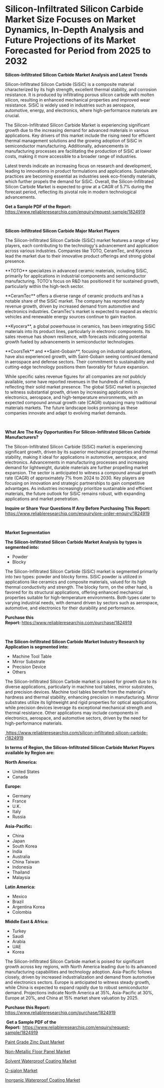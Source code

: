 <p><h1>Silicon-Infiltrated Silicon Carbide Market Size Focuses on Market Dynamics, In-Depth Analysis and Future Projections of its Market Forecasted for Period from 2025 to 2032</h1></p><p><strong>Silicon-Infiltrated Silicon Carbide Market Analysis and Latest Trends</strong></p>
<p><p>Silicon-Infiltrated Silicon Carbide (SiSiC) is a composite material characterized by its high strength, excellent thermal stability, and corrosion resistance. It is produced by infiltrating porous silicon carbide with molten silicon, resulting in enhanced mechanical properties and improved wear resistance. SiSiC is widely used in industries such as aerospace, automotive, energy, and electronics, where high-performance materials are crucial.</p><p>The Silicon-Infiltrated Silicon Carbide Market is experiencing significant growth due to the increasing demand for advanced materials in various applications. Key drivers of this market include the rising need for efficient thermal management solutions and the growing adoption of SiSiC in semiconductor manufacturing. Additionally, advancements in manufacturing processes are facilitating the production of SiSiC at lower costs, making it more accessible to a broader range of industries.</p><p>Latest trends indicate an increasing focus on research and development, leading to innovations in product formulations and applications. Sustainable practices are becoming essential as industries seek eco-friendly materials, which further propels the demand for SiSiC. Overall, the Silicon-Infiltrated Silicon Carbide Market is expected to grow at a CAGR of 5.7% during the forecast period, reflecting its pivotal role in modern technological advancements.</p></p>
<p><strong>Get a Sample PDF of the Report:&nbsp;</strong> <a href="https://www.reliableresearchiq.com/enquiry/request-sample/1824919?utm_campaign=1870&utm_medium=2&utm_source=Github&utm_content=ia&utm_term=03042025&utm_id=silicon-infiltrated-silicon-carbide">https://www.reliableresearchiq.com/enquiry/request-sample/1824919</a></p>
<p>&nbsp;</p>
<p><strong>Silicon-Infiltrated Silicon Carbide Major Market Players</strong></p>
<p><p>The Silicon-Infiltrated Silicon Carbide (SiSiC) market features a range of key players, each contributing to the technology's advancement and application across various industries. Companies like TOTO, CeramTec, and Kyocera lead the market due to their innovative product offerings and strong global presence.</p><p>**TOTO** specializes in advanced ceramic materials, including SiSiC, primarily for applications in industrial components and semiconductor manufacturing. TOTO's focus on R&D has positioned it for sustained growth, particularly within the high-tech sector.</p><p>**CeramTec** offers a diverse range of ceramic products and has a notable share of the SiSiC market. The company has reported steady revenue growth, driven by increased demand from automotive and electronics industries. CeramTec's market is expected to expand as electric vehicles and renewable energy sources continue to gain traction.</p><p>**Kyocera**, a global powerhouse in ceramics, has been integrating SiSiC materials into its product lines, particularly in electronic components. Its sales revenue has shown resilience, with forecasts indicating potential growth fueled by advancements in semiconductor technologies.</p><p>**CoorsTek** and **Saint-Gobain**, focusing on industrial applications, have also experienced growth, with Saint-Gobain seeing continued demand in aerospace and defense sectors. Their commitment to sustainability and cutting-edge technology positions them favorably for future expansion.</p><p>While specific sales revenue figures for all companies are not publicly available, some have reported revenues in the hundreds of millions, reflecting their solid market presence. The global SiSiC market is projected to witness substantial growth, driven by increasing applications in electronics, aerospace, and high-temperature environments, with an expected compound annual growth rate (CAGR) outpacing many traditional materials markets. The future landscape looks promising as these companies innovate and adapt to evolving market demands.</p></p>
<p>&nbsp;</p>
<p><strong>What Are The Key Opportunities For Silicon-Infiltrated Silicon Carbide Manufacturers?</strong></p>
<p><p>The Silicon-Infiltrated Silicon Carbide (SiSiC) market is experiencing significant growth, driven by its superior mechanical properties and thermal stability, making it ideal for applications in automotive, aerospace, and electronics. Advancements in manufacturing processes and increasing demand for lightweight, durable materials are further propelling market expansion. The sector is anticipated to witness a compound annual growth rate (CAGR) of approximately 7% from 2024 to 2030. Key players are focusing on innovation and strategic partnerships to gain competitive advantages. As industries increasingly prioritize sustainable and efficient materials, the future outlook for SiSiC remains robust, with expanding applications and market penetration.</p></p>
<p><strong>Inquire or Share Your Questions If Any Before Purchasing This Report:</strong> <a href="https://www.reliableresearchiq.com/enquiry/pre-order-enquiry/1824919?utm_campaign=1870&utm_medium=2&utm_source=Github&utm_content=ia&utm_term=03042025&utm_id=silicon-infiltrated-silicon-carbide">https://www.reliableresearchiq.com/enquiry/pre-order-enquiry/1824919</a></p>
<p>&nbsp;</p>
<p><strong>Market Segmentation</strong></p>
<p><strong>The Silicon-Infiltrated Silicon Carbide Market Analysis by types is segmented into:</strong></p>
<p><ul><li>Powder</li><li>Blocky</li></ul></p>
<p><p>The Silicon-Infiltrated Silicon Carbide (SiSiC) market is segmented primarily into two types: powder and blocky forms. SiSiC powder is utilized in applications like ceramics and composite materials, valued for its high thermal conductivity and strength. The blocky form, on the other hand, is favored for its structural applications, offering enhanced mechanical properties suitable for high-temperature environments. Both types cater to varying industrial needs, with demand driven by sectors such as aerospace, automotive, and electronics for their durability and performance.</p></p>
<p><strong>Purchase this Report:&nbsp;</strong><a href="https://www.reliableresearchiq.com/purchase/1824919?utm_campaign=1870&utm_medium=2&utm_source=Github&utm_content=ia&utm_term=03042025&utm_id=silicon-infiltrated-silicon-carbide">https://www.reliableresearchiq.com/purchase/1824919</a></p>
<p>&nbsp;</p>
<p><strong>The Silicon-Infiltrated Silicon Carbide Market Industry Research by Application is segmented into:</strong></p>
<p><ul><li>Machine Tool Table</li><li>Mirror Substrate</li><li>Precision Device</li><li>Others</li></ul></p>
<p><p>The Silicon-Infiltrated Silicon Carbide market is poised for growth due to its diverse applications, particularly in machine tool tables, mirror substrates, and precision devices. Machine tool tables benefit from the material's hardness and thermal stability, enhancing precision in manufacturing. Mirror substrates utilize its lightweight and rigid properties for optical applications, while precision devices leverage its exceptional mechanical strength and thermal resistance. Other applications may include components in electronics, aerospace, and automotive sectors, driven by the need for high-performance materials.</p></p>
<p><a href="https://www.reliableresearchiq.com/silicon-infiltrated-silicon-carbide-r1824919?utm_campaign=1870&utm_medium=2&utm_source=Github&utm_content=ia&utm_term=03042025&utm_id=silicon-infiltrated-silicon-carbide">&nbsp;https://www.reliableresearchiq.com/silicon-infiltrated-silicon-carbide-r1824919</a></p>
<p><strong>In terms of Region, the Silicon-Infiltrated Silicon Carbide Market Players available by Region are:</strong></p>
<p>
    <p> <strong> North America: </strong>
        <ul>
            <li>United States</li>
            <li>Canada</li>
        </ul>
        </p> 
    <p> <strong> Europe: </strong>
        <ul>
            <li>Germany</li>
            <li>France</li>
            <li>U.K.</li>
            <li>Italy</li>
            <li>Russia</li>
        </ul>
        </p> 
    <p> <strong> Asia-Pacific: </strong>
        <ul>
            <li>China</li>
            <li>Japan</li>
            <li>South Korea</li>
            <li>India</li>
            <li>Australia</li>
            <li>China Taiwan</li>
            <li>Indonesia</li>
            <li>Thailand</li>
            <li>Malaysia</li>
        </ul>
        </p> 
    <p> <strong> Latin America: </strong>
        <ul>
            <li>Mexico</li>
            <li>Brazil</li>
            <li>Argentina Korea</li>
            <li>Colombia</li>
        </ul>
        </p> 
    <p> <strong> Middle East & Africa: </strong>
        <ul>
            <li>Turkey</li>
            <li>Saudi</li>
            <li>Arabia</li>
            <li>UAE</li>
            <li>Korea</li>
        </ul>
    </p>
    </p>
<p><p>The Silicon-Infiltrated Silicon Carbide market is poised for significant growth across key regions, with North America leading due to its advanced manufacturing capabilities and technology adoption. Asia-Pacific follows closely, driven by increased industrialization and demand from automotive and electronics sectors. Europe is anticipated to witness steady growth, while China is expected to expand rapidly due to robust semiconductor demand. Projections indicate North America at 35%, Asia-Pacific at 30%, Europe at 20%, and China at 15% market share valuation by 2025.</p></p>
<p><strong>Purchase this Report: </strong><a href="https://www.reliableresearchiq.com/purchase/1824919?utm_campaign=1870&utm_medium=2&utm_source=Github&utm_content=ia&utm_term=03042025&utm_id=silicon-infiltrated-silicon-carbide">https://www.reliableresearchiq.com/purchase/1824919</a></p>
<p>&nbsp;<strong>Get a Sample PDF of the Report:&nbsp;&nbsp;</strong><a href="https://www.reliableresearchiq.com/enquiry/request-sample/1824919?utm_campaign=1870&utm_medium=2&utm_source=Github&utm_content=ia&utm_term=03042025&utm_id=silicon-infiltrated-silicon-carbide">https://www.reliableresearchiq.com/enquiry/request-sample/1824919</a></p>
<p><strong></strong></p>
<p><p><a href="https://github.com/tornapruttuz/Market-Research-Report-List-1/blob/main/paint-grade-zinc-dust-market.md?utm_campaign=1870&utm_medium=2&utm_source=Github&utm_content=ia&utm_term=03042025&utm_id=silicon-infiltrated-silicon-carbide">Paint Grade Zinc Dust Market</a></p><p><a href="https://github.com/saguegrody74/Market-Research-Report-List-1/blob/main/non-metallic-floor-panel-market.md?utm_campaign=1870&utm_medium=2&utm_source=Github&utm_content=ia&utm_term=03042025&utm_id=silicon-infiltrated-silicon-carbide">Non-Metallic Floor Panel Market</a></p><p><a href="https://github.com/yuukoleuda/Market-Research-Report-List-1/blob/main/solvent-waterproof-coating-market.md?utm_campaign=1870&utm_medium=2&utm_source=Github&utm_content=ia&utm_term=03042025&utm_id=silicon-infiltrated-silicon-carbide">Solvent Waterproof Coating Market</a></p><p><a href="https://github.com/marteyfito9/Market-Research-Report-List-1/blob/main/o-sialon-market.md?utm_campaign=1870&utm_medium=2&utm_source=Github&utm_content=ia&utm_term=03042025&utm_id=silicon-infiltrated-silicon-carbide">O-sialon Market</a></p><p><a href="https://github.com/fungkychiman/Market-Research-Report-List-1/blob/main/inorganic-waterproof-coating-market.md?utm_campaign=1870&utm_medium=2&utm_source=Github&utm_content=ia&utm_term=03042025&utm_id=silicon-infiltrated-silicon-carbide">Inorganic Waterproof Coating Market</a></p></p>